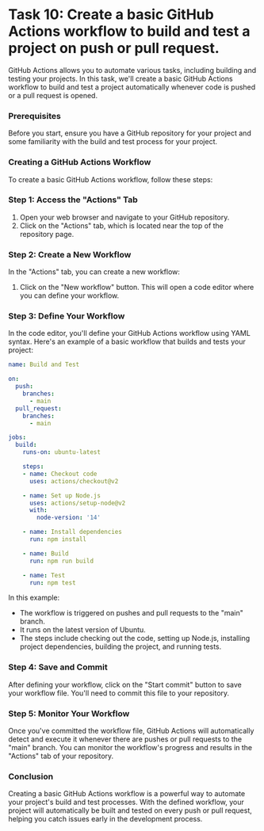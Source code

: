 # Task 10: Create a basic GitHub Actions workflow to build and test a project on push or pull request.

GitHub Actions allows you to automate various tasks, including building and testing your projects. In this task, we'll create a basic GitHub Actions workflow to build and test a project automatically whenever code is pushed or a pull request is opened.

### **Prerequisites**

Before you start, ensure you have a GitHub repository for your project and some familiarity with the build and test process for your project.

### **Creating a GitHub Actions Workflow**

To create a basic GitHub Actions workflow, follow these steps:

### Step 1: Access the "Actions" Tab

1. Open your web browser and navigate to your GitHub repository.
2. Click on the "Actions" tab, which is located near the top of the repository page.

### Step 2: Create a New Workflow

In the "Actions" tab, you can create a new workflow:

1. Click on the "New workflow" button. This will open a code editor where you can define your workflow.

### Step 3: Define Your Workflow

In the code editor, you'll define your GitHub Actions workflow using YAML syntax. Here's an example of a basic workflow that builds and tests your project:

```yaml
name: Build and Test

on:
  push:
    branches:
      - main
  pull_request:
    branches:
      - main

jobs:
  build:
    runs-on: ubuntu-latest

    steps:
    - name: Checkout code
      uses: actions/checkout@v2

    - name: Set up Node.js
      uses: actions/setup-node@v2
      with:
        node-version: '14'

    - name: Install dependencies
      run: npm install

    - name: Build
      run: npm run build

    - name: Test
      run: npm test
```

In this example:

- The workflow is triggered on pushes and pull requests to the "main" branch.
- It runs on the latest version of Ubuntu.
- The steps include checking out the code, setting up Node.js, installing project dependencies, building the project, and running tests.

### Step 4: Save and Commit

After defining your workflow, click on the "Start commit" button to save your workflow file. You'll need to commit this file to your repository.

### Step 5: Monitor Your Workflow

Once you've committed the workflow file, GitHub Actions will automatically detect and execute it whenever there are pushes or pull requests to the "main" branch. You can monitor the workflow's progress and results in the "Actions" tab of your repository.

### **Conclusion**

Creating a basic GitHub Actions workflow is a powerful way to automate your project's build and test processes. With the defined workflow, your project will automatically be built and tested on every push or pull request, helping you catch issues early in the development process.